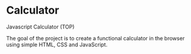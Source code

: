 # Calculator
Javascript Calculator (TOP)

The goal of the project is to create a functional calculator in the browser using simple
HTML, CSS and JavaScript.


